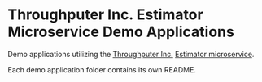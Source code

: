 # Throughputer Inc. Estimator Microservice Demo Applications

Demo applications utilizing the [Throughputer Inc.](https://www.throughputer.com) [Estimator microservice](https://www.estimatorlab.com).

Each demo application folder contains its own README.
